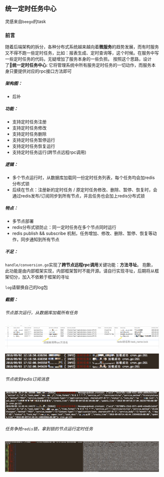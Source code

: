 ## 统一定时任务中心
灵感来自`beego`的task

### 前言
随着后端架构的拆分，各种分布式系统越来越向着**微服务**的趋势发展，而有时服务又不得不跑一些定时任务，比如：报表生成、定时查询等，这个时候。在服务中写一些定时任务的代码，无疑增加了服务本身的一些负担。
按照这个思路，设计了**统一定时任务中心**: 它将管理系统中所有服务定时任务的一切动作，而服务本身只要提供对应的rpc接口方法即可

##### 架构图：
+ 后补

##### 功能：
+ 支持定时任务注册
+ 支持定时任务修改
+ 支持定时任务删除
+ 支持定时任务暂停运行
+ 支持定时任务恢复运行
+ 支持定时任务运行(跨节点远程rpc调用)

##### 逻辑：
+ 多个节点运行时，从数据库加载同一份定时任务列表，每个任务均会加redis分布式锁
+ 后续在节点：注册新的定时任务 / 原定时任务修改、删除、暂停、恢复时，会通过redis发布/订阅同步到所有节点，并且任务也会加上redis分布式锁

##### 特点：
+ 多节点部署
+ redis分布式锁防止：同一定时任务在多个节点同时运行
+ redis publish && subscribe 机制，任务增加、修改、删除、暂停、恢复等动作，同步通知到所有节点

##### 不足：
`handle/conversion.go`实现了**跨节点远程rpc调用**关键功能：**方法寻址**。
抱歉，此功能是由内部框架实现，内部框架暂时不能开源。请自行实现寻址，后期将从框架切分，加入不依赖于框架的寻址

`log`请替换自己的log包

##### 截图：
###### 节点首次运行，从数据库加载所有任务
![Alt text](https://github.com/shenping1916/cronservice/blob/master/images/1537935574288.jpg)

![Alt text](https://github.com/shenping1916/cronservice/blob/master/images/1537934583881.jpg)

###### 节点收到redis订阅消息
![Alt text](https://github.com/shenping1916/cronservice/blob/master/images/1537934876826.jpg)

###### 任务争抢`redis`锁，拿到锁的节点运行定时任务
![Alt text](https://github.com/shenping1916/cronservice/blob/master/images/1537933646132.jpg)
  